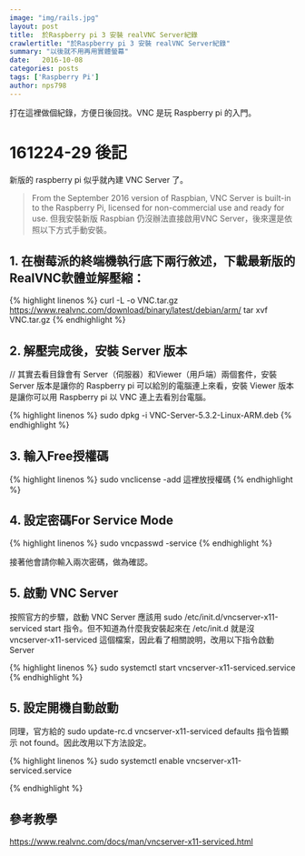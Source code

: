 ```yaml
---
image: "img/rails.jpg"
layout: post
title:  於Raspberry pi 3 安裝 realVNC Server紀錄
crawlertitle: "於Raspberry pi 3 安裝 realVNC Server紀錄"
summary: "以後就不用再用實體螢幕"
date:   2016-10-08
categories: posts
tags: ['Raspberry Pi']
author: nps798
---
```


打在這裡做個紀錄，方便日後回找。VNC 是玩 Raspberry pi 的入門。

# 161224-29 後記
新版的 raspberry pi 似乎就內建 VNC Server 了。
> From the September 2016 version of Raspbian, VNC Server is built-in to the Raspberry Pi, licensed for non-commercial use and ready for use.
但我安裝新版 Raspbian 仍沒辦法直接啟用VNC Server，後來還是依照以下方式手動安裝。

## 1. 在樹莓派的終端機執行底下兩行敘述，下載最新版的RealVNC軟體並解壓縮： 

{% highlight linenos %}
curl -L -o VNC.tar.gz https://www.realvnc.com/download/binary/latest/debian/arm/ 
tar xvf VNC.tar.gz 
{% endhighlight %}


## 2. 解壓完成後，安裝 Server 版本

// 其實去看目錄會有 Server（伺服器）和Viewer（用戶端）兩個套件，安裝 Server 版本是讓你的 Raspberry pi 可以給別的電腦連上來看，安裝 Viewer 版本是讓你可以用 Raspberry pi 以 VNC 連上去看別台電腦。

{% highlight linenos %}
sudo dpkg -i VNC-Server-5.3.2-Linux-ARM.deb 
{% endhighlight %}


## 3. 輸入Free授權碼

{% highlight linenos %}
sudo vnclicense -add 這裡放授權碼
{% endhighlight %}

## 4. 設定密碼For Service Mode

{% highlight linenos %}
sudo vncpasswd -service
{% endhighlight %}

接著他會請你輸入兩次密碼，做為確認。

## 5. 啟動 VNC Server
 
按照官方的步驟，啟動 VNC Server 應該用 sudo /etc/init.d/vncserver-x11-serviced start 指令。但不知道為什麼我安裝起來在 /etc/init.d 就是沒 vncserver-x11-serviced 這個檔案，因此看了相關說明，改用以下指令啟動 Server

{% highlight linenos %}
sudo systemctl start vncserver-x11-serviced.service
{% endhighlight %}

## 5. 設定開機自動啟動

同理，官方給的 sudo update-rc.d vncserver-x11-serviced defaults 指令皆顯示 not found。因此改用以下方法設定。

{% highlight linenos %}
sudo systemctl enable vncserver-x11-serviced.service

{% endhighlight %}


 
## 參考教學

https://www.realvnc.com/docs/man/vncserver-x11-serviced.html
